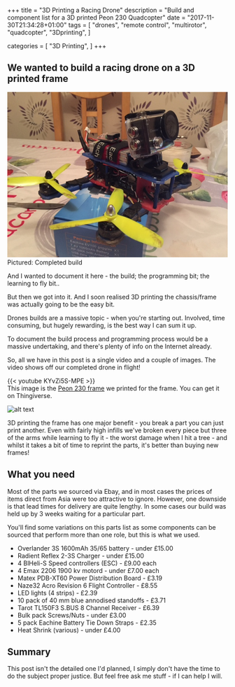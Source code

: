 +++
title = "3D Printing a Racing Drone"
description = "Build and component list for a 3D printed Peon 230 Quadcopter"
date = "2017-11-30T21:34:28+01:00"
tags = [
	"drones",
	"remote control",
	"multirotor",
	"quadcopter",
	"3Dprinting",
]

categories = [
	"3D Printing",
]
+++

## We wanted to build a racing drone on a 3D printed frame

![alt text](/images/drone.jpg "Completed build")
Pictured: Completed build

And I wanted to document it here - the build; the programming bit; the learning to fly bit..

But then we got into it. And I soon realised 3D printing the chassis/frame was actually going to be the easy bit.

Drones builds are a massive topic - when you're starting out. Involved, time consuming, but hugely rewarding, is the best way I can sum it up. 

To document the build process and programming process would be a massive undertaking, and there's plenty of info on the Internet already.

So, all we have in this post is a single video and a couple of images. The video shows off our completed drone in flight! 

{{< youtube KYvZi5S-MPE >}}
<br/>
This image is the [Peon 230 frame](https://www.thingiverse.com/thing:629338) we printed for the frame. You can get it on Thingiverse.

![alt text](https://thingiverse-production-new.s3.amazonaws.com/renders/37/d1/c6/95/aa/IMG_0151_preview_featured.JPG "Peon 230 - Quadcopter")

3D printing the frame has one major benefit - you break a part you can just print another. Even with fairly high infills we've broken every piece but three of the arms while learning to fly it - the worst damage when I hit a tree - and whilst it takes a bit of time to reprint the parts, it's better than buying new frames! 

## What you need

Most of the parts we sourced via Ebay, and in most cases the prices of items direct from Asia were too attractive to ignore. However, one downside is that lead times for delivery are quite lengthy. In some cases our build was held up by 3 weeks waiting for a particular part.

You'll find some variations on this parts list as some components can be sourced that perform more than one role, but this is what we used.

- Overlander 3S 1600mAh 35/65 battery - under £15.00
- Radient Reflex 2-3S Charger - under £15.00
- 4 BlHeli-S Speed controllers (ESC) - £9.00 each
- 4 Emax 2206 1900 kv motord - under £7.00 each
- Matex PDB-XT60 Power Distribution Board - £3.19
- Naze32 Acro Revision 6 Flight Controller - £8.55
- LED lights (4 strips) - £2.39
- 10 pack of 40 mm blue annodised standoffs - £3.71
- Tarot TL150F3 S.BUS 8 Channel Receiver - £6.39
- Bulk pack Screws/Nuts -  under £3.00
- 5 pack Eachine Battery Tie Down Straps - £2.35
- Heat Shrink (various) - under £4.00

## Summary

This post isn't the detailed one I'd planned, I simply don't have the time to do the subject proper justice. But feel free ask me stuff - if I can help I will. 
